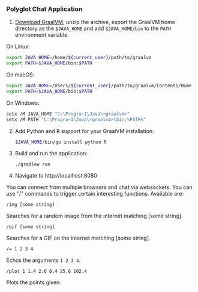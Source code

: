 ### Polyglot Chat Application

1. [Download GraalVM](https://www.graalvm.org/downloads/), unzip the archive, export the GraalVM home directory as the `$JAVA_HOME` and add `$JAVA_HOME/bin` to the `PATH` environment variable.

  On Linux:
  ```bash
  export JAVA_HOME=/home/${current_user}/path/to/graalvm
  export PATH=$JAVA_HOME/bin:$PATH
  ```
  On macOS:
  ```bash
  export JAVA_HOME=/Users/${current_user}/path/to/graalvm/Contents/Home
  export PATH=$JAVA_HOME/bin:$PATH
  ```
  On Windows:
  ```bash
  setx /M JAVA_HOME "C:\Progra~1\Java\<graalvm>"
  setx /M PATH "C:\Progra~1\Java\<graalvm>\bin;%PATH%"
  ``` 

2. Add Python and R support for your GraalVM installation:

    ```bash
    $JAVA_HOME/bin/gu install python R
    ```

3. Build and run the application:
    
    ```
    ./gradlew run
    ```

4. Navigate to http://localhost:8080

You can connect from multiple browsers and chat via websockets. You can use "/"
commands to trigger certain interesting functions. Available are:

    /img [some string]

Searches for a random image from the internet matching [some string].

    /gif [some string]

Searches for a GIF on the internet matching [some string].

    /= 1 2 3 4

Echos the arguments `1 2 3 4`.

    /plot 1 1.4 2.6 6.4 25.6 102.4

Plots the points given.
